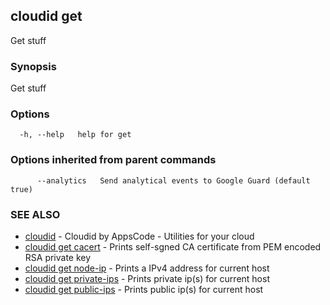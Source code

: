 ## cloudid get

Get stuff

### Synopsis


Get stuff

### Options

```
  -h, --help   help for get
```

### Options inherited from parent commands

```
      --analytics   Send analytical events to Google Guard (default true)
```

### SEE ALSO
* [cloudid](cloudid.md)	 - Cloudid by AppsCode - Utilities for your cloud
* [cloudid get cacert](cloudid_get_cacert.md)	 - Prints self-sgned CA certificate from PEM encoded RSA private key
* [cloudid get node-ip](cloudid_get_node-ip.md)	 - Prints a IPv4 address for current host
* [cloudid get private-ips](cloudid_get_private-ips.md)	 - Prints private ip(s) for current host
* [cloudid get public-ips](cloudid_get_public-ips.md)	 - Prints public ip(s) for current host

